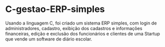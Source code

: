 # C-gestao-ERP-simples
Usando a linguagem C, foi criado um sistema ERP simples, com login de administradores, cadastro, exibição dos cadastros e informações financeiras, edição e exclusão dos funcionários e clientes de uma Startup que vende um software de diário escolar.
